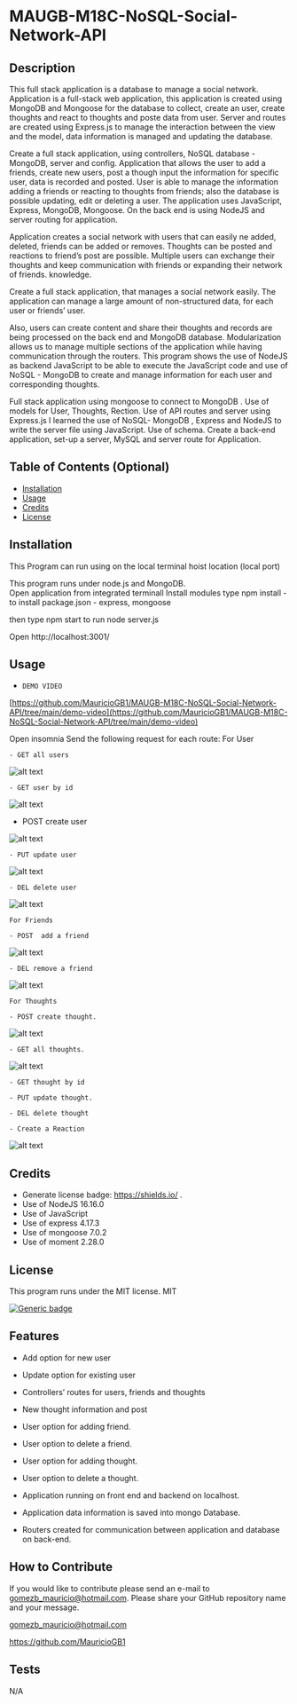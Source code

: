 # MAUGB-M18C-NoSQL-Social-Network-API

## Description

This full stack application is a database to manage a social network.
Application is a full-stack web application, this application is created using MongoDB and Mongoose  for the database to collect, create an user, create thoughts and react to thoughts  and poste data from user. 
Server and routes are created using Express.js to manage the interaction between the view and the model, data information is managed and updating the database.

Create a full stack application, using controllers, NoSQL database - MongoDB, server and config.
Application that allows the user to add a friends, create new users, post a though input the information for specific user, data is recorded and posted. User is able to manage the information adding a friends or reacting to thoughts from friends; also the database is possible updating, edit or deleting a user. 
The application uses JavaScript, Express, MongoDB, Mongoose. 
On the back end is using NodeJS and server routing for application.

Application creates a social network with users that can easily ne added, deleted, friends can be added or removes. Thoughts can be posted and reactions to friend’s post are possible. 
Multiple users can exchange their thoughts and keep communication with friends or expanding their network of friends. knowledge.

Create a full stack application, that manages a social network easily.
The application can manage a large amount of non-structured data, for each user or friends’ user. 

Also, users can create content and share their thoughts and records are being processed on the back end and MongoDB database.
Modularization allows us to manage multiple sections of the application while having communication through the routers.
This program shows the use of NodeJS as backend JavaScript to be able to execute the JavaScript code and use of NoSQL - MongoDB to create and manage information for each user and corresponding thoughts. 

Full stack application using mongoose to connect to MongoDB .
Use of models for User,  Thoughts, Rection.
Use of API routes and server using Express.js
I learned the use of NoSQL- MongoDB , Express and  NodeJS to write the server file using JavaScript.
Use of schema.
Create a back-end application, set-up a server, MySQL and server route for Application. 


## Table of Contents (Optional)



- [Installation](#installation)
- [Usage](#usage)
- [Credits](#credits)
- [License](#license)

## Installation

This Program can run using on the local terminal hoist location (local port) 


This program runs under node.js and MongoDB.  
Open application from integrated terminall 
Install modules 
type npm install  - to install package.json   - express, mongoose

then type npm start to run node server.js

Open http://localhost:3001/


## Usage

- ` DEMO VIDEO `

[https://github.com/MauricioGB1/MAUGB-M18C-NoSQL-Social-Network-API/tree/main/demo-video](https://github.com/MauricioGB1/MAUGB-M18C-NoSQL-Social-Network-API/tree/main/demo-video)

Open insomnia
Send the following request for each route:
For User 

` - GET all users `

![alt text](./assets/get-all-users.jpg)


` - GET user by id `

![alt text](./assets/get-user-by-id.jpg)

- POST create user

![alt text](./assets/post-create-user.jpg)


` - PUT update user `

![alt text](./assets/put-update-user.jpg)

` - DEL delete user `

![alt text](./assets/del-delete-user.jpg )

` For Friends `

` - POST  add a friend `

![alt text](./assets/post-add-friend.jpg )

` - DEL remove a friend `

![alt text](./assets/del-remove-friend.jpg)


` For Thoughts `

` - POST create thought. `

![alt text](./assets/post-create-thought.jpg )

` - GET all thoughts. `

![alt text](./assets/get-all-thoughts.jpg)

` - GET thought by id `

` - PUT update thought.  `

` - DEL delete thought `

` - Create a Reaction `

![alt text](./assets/post-create-reaction4.jpg )

## Credits

-	Generate license badge: https://shields.io/ .  
-	Use of NodeJS   16.16.0
-	Use of JavaScript
-	Use of express 4.17.3
-	Use of mongoose 7.0.2
-	Use of moment 2.28.0


## License

This program runs under the MIT license.
    MIT
    
  [![Generic badge](https://img.shields.io/badge/License-MIT-green.svg)](https://choosealicense.com/licenses/mit/.)




## Features

-	Add option for new user
-	Update  option for existing user
-	Controllers’ routes for users, friends and thoughts
-	New thought information and post
-	User option for adding friend.
-	User option to delete a friend.
-	User option for adding thought.
-	User option to delete a thought.

-	Application running on front end and backend on localhost.

-	Application data information is saved into mongo Database.

-	Routers created for communication between application and database on back-end.


## How to Contribute

If you would like to contribute please send an e-mail to gomezb_mauricio@hotmail.com. Please share your GitHub repository name and your message.

gomezb_mauricio@hotmail.com

https://github.com/MauricioGB1

## Tests

N/A
